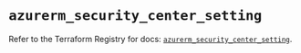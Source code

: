 # `azurerm_security_center_setting`

Refer to the Terraform Registry for docs: [`azurerm_security_center_setting`](https://registry.terraform.io/providers/hashicorp/azurerm/4.28.0/docs/resources/security_center_setting).
